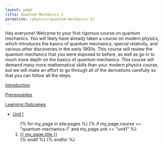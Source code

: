 ```yaml
---
layout: page
title: Quantum Mechanics I
permalink: /physics/quantum-mechanics-I/
---
```


Hey everyone! Welcome to your first rigorous course on quantum mechanics. You will likely have already taken a course on modern physics, which introduces the basics of quantum mechanics, special relativity, and various other discoveries in the early 1900s. This course will review the quantum mechanics that you were exposed to before, as well as go in to much more depth on the basics of quantum mechanics. This course will demand many more mathematical skills than your modern physics course, but we will make an effort to go through all of the derivations carefully so that you can follow all the steps. 

<a class="page-link" href="/physics/quantum-mechanics-I/introduction">Introduction </a>

<a class="page-link" href="/physics/quantum-mechanics-I/prerequisites"> Prerequisites</a>

<a class="page-link" href="/physics/quantum-mechanics-I/learning-outcomes"> Learning Outcomes</a>

<ul>
<li>  <a class="page-link" href="/physics/quantum-mechanics-I/unit1/"> Unit I </a> </li>
<ol>
{% for my_page in site.pages %}
{% if  my_page.course == "quantum-mechanics-I" and my_page.unit == "unit1" %}
<li> <a class="page-link" href="{{ my_page.url | prepend: site.baseurl }}">{{ my_page.title }}</a> </li>
{% endif %}
{% endfor %}
</ol>
</ul>

